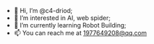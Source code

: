 - 👋 Hi, I’m @c4-driod;
- 👀 I’m interested in AI, web spider;
- 🌱 I’m currently learning Robot Building;
- 📫 You can reach me at 1977649208@qq.com

<!---
c4-driod/c4-driod is a ✨ special ✨ repository because its `README.md` (this file) appears on your GitHub profile.
You can click the Preview link to take a look at your changes.
--->
